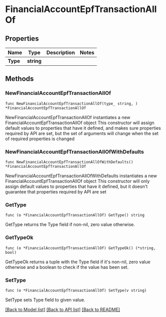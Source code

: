 # FinancialAccountEpfTransactionAllOf

## Properties

Name | Type | Description | Notes
------------ | ------------- | ------------- | -------------
**Type** | **string** |  | 

## Methods

### NewFinancialAccountEpfTransactionAllOf

`func NewFinancialAccountEpfTransactionAllOf(type_ string, ) *FinancialAccountEpfTransactionAllOf`

NewFinancialAccountEpfTransactionAllOf instantiates a new FinancialAccountEpfTransactionAllOf object
This constructor will assign default values to properties that have it defined,
and makes sure properties required by API are set, but the set of arguments
will change when the set of required properties is changed

### NewFinancialAccountEpfTransactionAllOfWithDefaults

`func NewFinancialAccountEpfTransactionAllOfWithDefaults() *FinancialAccountEpfTransactionAllOf`

NewFinancialAccountEpfTransactionAllOfWithDefaults instantiates a new FinancialAccountEpfTransactionAllOf object
This constructor will only assign default values to properties that have it defined,
but it doesn't guarantee that properties required by API are set

### GetType

`func (o *FinancialAccountEpfTransactionAllOf) GetType() string`

GetType returns the Type field if non-nil, zero value otherwise.

### GetTypeOk

`func (o *FinancialAccountEpfTransactionAllOf) GetTypeOk() (*string, bool)`

GetTypeOk returns a tuple with the Type field if it's non-nil, zero value otherwise
and a boolean to check if the value has been set.

### SetType

`func (o *FinancialAccountEpfTransactionAllOf) SetType(v string)`

SetType sets Type field to given value.



[[Back to Model list]](../README.md#documentation-for-models) [[Back to API list]](../README.md#documentation-for-api-endpoints) [[Back to README]](../README.md)


